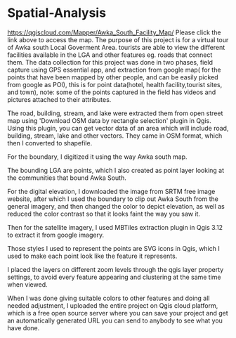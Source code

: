 # Spatial-Analysis
https://qgiscloud.com/Mapper/Awka_South_Facility_Map/
Please click the link above to access the map. 
The purpose of this project is for a virtual tour of Awka south Local Goverment Area. tourists are able to view the different facilities available in the LGA and other features eg. roads that connect them.
The data collection for this project was done in two phases, field capture using GPS essential app, and extraction from google map( for the points that have been mapped by other people, and can be easily picked from google as POI), this is for point data(hotel, health facility,tourist sites, and town), note: some of the points captured in the field has videos and pictures attached to their attributes. 

The road, building, stream, and lake were extracted them from open street map using 'Download OSM  data by rectangle selection' plugin in Qgis. Using this plugin, you can get vector data of an area which will include road, building, stream, lake and other vectors. They came in OSM format, which then I converted to shapefile. 

For the boundary, I digitized it using the way Awka south map. 

The bounding LGA are points, which I also created as point layer looking at the communities that bound Awka South.

 For the digital elevation, I downloaded the image from SRTM free image website, after which I used the boundary to clip out Awka South from the general imagery, and then changed the color to depict elevation, as well as reduced the color contrast so that it looks faint the way you saw it. 

Then for the satellite imagery, I used MBTiles extraction plugin in Qgis 3.12 to extract it from google imagery. 

Those styles I used to represent the points are SVG icons in Qgis, which I used to make each point look like the feature it represents. 

I placed the layers on different zoom levels through the qgis layer property settings, to avoid every feature appearing and clustering at the same time when viewed.

 When I was done giving suitable colors to other features and doing all needed adjustment, I uploaded the entire project on Qgis cloud platform, which is a free open source server where you can save your project and get an automatically generated URL you can send to anybody to see what you have done. 
